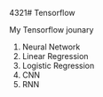 4321# Tensorflow

My Tensorflow jounary
  1. Neural Network
  2. Linear Regression
  3. Logistic Regression
  4. CNN 
  5. RNN 
